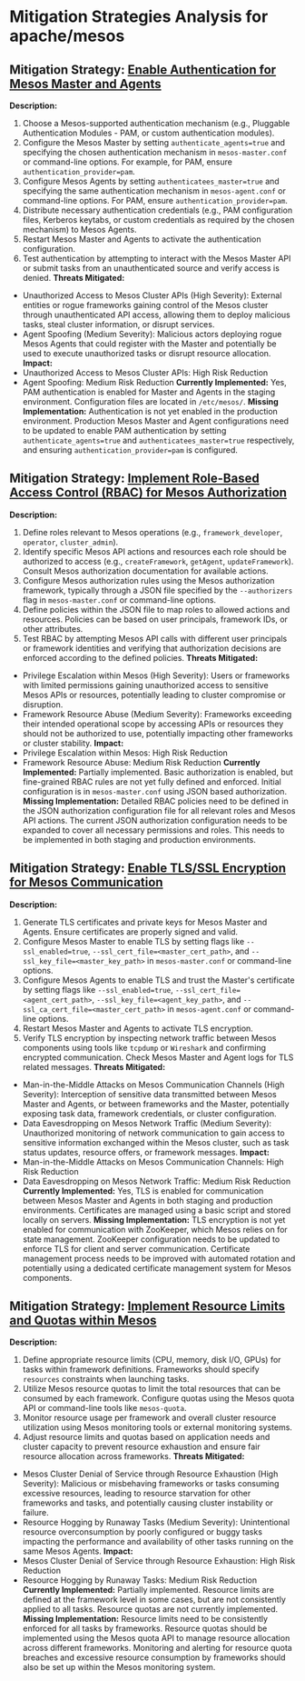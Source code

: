 # Mitigation Strategies Analysis for apache/mesos

## Mitigation Strategy: [Enable Authentication for Mesos Master and Agents](./mitigation_strategies/enable_authentication_for_mesos_master_and_agents.md)

**Description:**
1.  Choose a Mesos-supported authentication mechanism (e.g., Pluggable Authentication Modules - PAM, or custom authentication modules).
2.  Configure the Mesos Master by setting `authenticate_agents=true` and specifying the chosen authentication mechanism in `mesos-master.conf` or command-line options. For example, for PAM, ensure `authentication_provider=pam`.
3.  Configure Mesos Agents by setting `authenticatees_master=true` and specifying the same authentication mechanism in `mesos-agent.conf` or command-line options.  For PAM, ensure `authentication_provider=pam`.
4.  Distribute necessary authentication credentials (e.g., PAM configuration files, Kerberos keytabs, or custom credentials as required by the chosen mechanism) to Mesos Agents.
5.  Restart Mesos Master and Agents to activate the authentication configuration.
6.  Test authentication by attempting to interact with the Mesos Master API or submit tasks from an unauthenticated source and verify access is denied.
**Threats Mitigated:**
*   Unauthorized Access to Mesos Cluster APIs (High Severity): External entities or rogue frameworks gaining control of the Mesos cluster through unauthenticated API access, allowing them to deploy malicious tasks, steal cluster information, or disrupt services.
*   Agent Spoofing (Medium Severity): Malicious actors deploying rogue Mesos Agents that could register with the Master and potentially be used to execute unauthorized tasks or disrupt resource allocation.
**Impact:**
*   Unauthorized Access to Mesos Cluster APIs: High Risk Reduction
*   Agent Spoofing: Medium Risk Reduction
**Currently Implemented:** Yes, PAM authentication is enabled for Master and Agents in the staging environment. Configuration files are located in `/etc/mesos/`.
**Missing Implementation:** Authentication is not yet enabled in the production environment. Production Mesos Master and Agent configurations need to be updated to enable PAM authentication by setting `authenticate_agents=true` and `authenticatees_master=true` respectively, and ensuring `authentication_provider=pam` is configured.

## Mitigation Strategy: [Implement Role-Based Access Control (RBAC) for Mesos Authorization](./mitigation_strategies/implement_role-based_access_control__rbac__for_mesos_authorization.md)

**Description:**
1.  Define roles relevant to Mesos operations (e.g., `framework_developer`, `operator`, `cluster_admin`).
2.  Identify specific Mesos API actions and resources each role should be authorized to access (e.g., `createFramework`, `getAgent`, `updateFramework`). Consult Mesos authorization documentation for available actions.
3.  Configure Mesos authorization rules using the Mesos authorization framework, typically through a JSON file specified by the `--authorizers` flag in `mesos-master.conf` or command-line options.
4.  Define policies within the JSON file to map roles to allowed actions and resources. Policies can be based on user principals, framework IDs, or other attributes.
5.  Test RBAC by attempting Mesos API calls with different user principals or framework identities and verifying that authorization decisions are enforced according to the defined policies.
**Threats Mitigated:**
*   Privilege Escalation within Mesos (High Severity): Users or frameworks with limited permissions gaining unauthorized access to sensitive Mesos APIs or resources, potentially leading to cluster compromise or disruption.
*   Framework Resource Abuse (Medium Severity): Frameworks exceeding their intended operational scope by accessing APIs or resources they should not be authorized to use, potentially impacting other frameworks or cluster stability.
**Impact:**
*   Privilege Escalation within Mesos: High Risk Reduction
*   Framework Resource Abuse: Medium Risk Reduction
**Currently Implemented:** Partially implemented. Basic authorization is enabled, but fine-grained RBAC rules are not yet fully defined and enforced. Initial configuration is in `mesos-master.conf` using JSON based authorization.
**Missing Implementation:**  Detailed RBAC policies need to be defined in the JSON authorization configuration file for all relevant roles and Mesos API actions. The current JSON authorization configuration needs to be expanded to cover all necessary permissions and roles.  This needs to be implemented in both staging and production environments.

## Mitigation Strategy: [Enable TLS/SSL Encryption for Mesos Communication](./mitigation_strategies/enable_tlsssl_encryption_for_mesos_communication.md)

**Description:**
1.  Generate TLS certificates and private keys for Mesos Master and Agents. Ensure certificates are properly signed and valid.
2.  Configure Mesos Master to enable TLS by setting flags like `--ssl_enabled=true`, `--ssl_cert_file=<master_cert_path>`, and `--ssl_key_file=<master_key_path>` in `mesos-master.conf` or command-line options.
3.  Configure Mesos Agents to enable TLS and trust the Master's certificate by setting flags like `--ssl_enabled=true`, `--ssl_cert_file=<agent_cert_path>`, `--ssl_key_file=<agent_key_path>`, and `--ssl_ca_cert_file=<master_cert_path>` in `mesos-agent.conf` or command-line options.
4.  Restart Mesos Master and Agents to activate TLS encryption.
5.  Verify TLS encryption by inspecting network traffic between Mesos components using tools like `tcpdump` or `Wireshark` and confirming encrypted communication. Check Mesos Master and Agent logs for TLS related messages.
**Threats Mitigated:**
*   Man-in-the-Middle Attacks on Mesos Communication Channels (High Severity): Interception of sensitive data transmitted between Mesos Master and Agents, or between frameworks and the Master, potentially exposing task data, framework credentials, or cluster configuration.
*   Data Eavesdropping on Mesos Network Traffic (Medium Severity): Unauthorized monitoring of network communication to gain access to sensitive information exchanged within the Mesos cluster, such as task status updates, resource offers, or framework messages.
**Impact:**
*   Man-in-the-Middle Attacks on Mesos Communication Channels: High Risk Reduction
*   Data Eavesdropping on Mesos Network Traffic: Medium Risk Reduction
**Currently Implemented:** Yes, TLS is enabled for communication between Mesos Master and Agents in both staging and production environments. Certificates are managed using a basic script and stored locally on servers.
**Missing Implementation:** TLS encryption is not yet enabled for communication with ZooKeeper, which Mesos relies on for state management. ZooKeeper configuration needs to be updated to enforce TLS for client and server communication. Certificate management process needs to be improved with automated rotation and potentially using a dedicated certificate management system for Mesos components.

## Mitigation Strategy: [Implement Resource Limits and Quotas within Mesos](./mitigation_strategies/implement_resource_limits_and_quotas_within_mesos.md)

**Description:**
1.  Define appropriate resource limits (CPU, memory, disk I/O, GPUs) for tasks within framework definitions. Frameworks should specify `resources` constraints when launching tasks.
2.  Utilize Mesos resource quotas to limit the total resources that can be consumed by each framework. Configure quotas using the Mesos quota API or command-line tools like `mesos-quota`.
3.  Monitor resource usage per framework and overall cluster resource utilization using Mesos monitoring tools or external monitoring systems.
4.  Adjust resource limits and quotas based on application needs and cluster capacity to prevent resource exhaustion and ensure fair resource allocation across frameworks.
**Threats Mitigated:**
*   Mesos Cluster Denial of Service through Resource Exhaustion (High Severity): Malicious or misbehaving frameworks or tasks consuming excessive resources, leading to resource starvation for other frameworks and tasks, and potentially causing cluster instability or failure.
*   Resource Hogging by Runaway Tasks (Medium Severity):  Unintentional resource overconsumption by poorly configured or buggy tasks impacting the performance and availability of other tasks running on the same Mesos Agents.
**Impact:**
*   Mesos Cluster Denial of Service through Resource Exhaustion: High Risk Reduction
*   Resource Hogging by Runaway Tasks: Medium Risk Reduction
**Currently Implemented:** Partially implemented. Resource limits are defined at the framework level in some cases, but are not consistently applied to all tasks. Resource quotas are not currently implemented.
**Missing Implementation:**  Resource limits need to be consistently enforced for all tasks by frameworks. Resource quotas should be implemented using the Mesos quota API to manage resource allocation across different frameworks. Monitoring and alerting for resource quota breaches and excessive resource consumption by frameworks should also be set up within the Mesos monitoring system.

